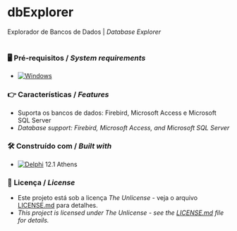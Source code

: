 # dbExplorer


Explorador de Bancos de Dados | *Database Explorer*
<br/>
<br/>
### 🖥️ Pré-requisitos / *System requirements*
*  [![Windows](https://img.shields.io/badge/Windows-0078D6?style=for-the-badge&logo=windows&logoColor=white)](https://www.microsoft.com/windows/)


### 👉 Características / *Features*
* Suporta os bancos de dados: Firebird, Microsoft Access e Microsoft SQL Server
* *Database support: Firebird, Microsoft Access, and Microsoft SQL Server*


### 🛠️ Construído com / *Built with*
* [![Delphi](https://img.shields.io/badge/-Delphi-E62431?logo=delphi&logoColor=white&style=plastic)](https://www.embarcadero.com/products/delphi) 12.1 Athens


### 📄 Licença / *License*
* Este projeto está sob a licença *The Unlicense* - veja o arquivo [LICENSE.md](https://github.com/laertemjr/dbExplorer/blob/main/LICENSE.md) para detalhes.
* *This project is licensed under *The Unlicense* - see the [LICENSE.md](https://github.com/laertemjr/dbExplorer/blob/main/LICENSE.md) file for details.*
 
